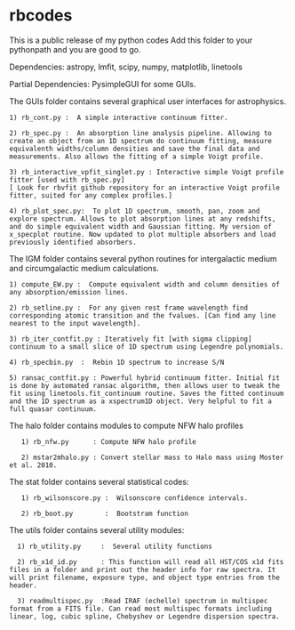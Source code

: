 # rbcodes
This is a public release of my python codes
Add this folder to your pythonpath and you are good to go.

Dependencies:  astropy, lmfit, scipy, numpy, matplotlib, linetools

Partial Dependencies: PysimpleGUI for some GUIs. 

The GUIs folder contains several graphical user interfaces for astrophysics. 

	1) rb_cont.py :  A simple interactive continuum fitter. 

	2) rb_spec.py :  An absorption line analysis pipeline. Allowing to create an object from an 1D spectrum do continuum fitting, measure equivalenth widths/column densities and save the final data and measurements. Also allows the fitting of a simple Voigt profile. 

	3) rb_interactive_vpfit_singlet.py : Interactive simple Voigt profile fitter [used with rb_spec.py]
	[ Look for rbvfit github repository for an interactive Voigt profile fitter, suited for any complex profiles.]

	4) rb_plot_spec.py:  To plot 1D spectrum, smooth, pan, zoom and explore spectrum. Allows to plot absorption lines at any redshifts, and do simple equivalent width and Gaussian fitting. My version of x_specplot routine. Now updated to plot multiple absorbers and load previously identified absorbers. 


The IGM folder contains several python routines for intergalactic medium and circumgalactic medium calculations.

	1) compute_EW.py :  Compute equivalent width and column densities of any absorption/emission lines.

	2) rb_setline.py :  For any given rest frame wavelength find corresponding atomic transition and the fvalues. [Can find any line nearest to the input wavelength].

	3) rb_iter_contfit.py : Iteratively fit [with sigma clipping] continuum to a small slice of 1D spectrum using Legendre polynomials.

	4) rb_specbin.py  :  Rebin 1D spectrum to increase S/N

	5) ransac_contfit.py : Powerful hybrid continuum fitter. Initial fit is done by automated ransac algorithm, then allows user to tweak the fit using linetools.fit_continuum routine. Saves the fitted continuum and the 1D spectrum as a xspectrum1D object. Very helpful to fit a full quasar continuum.	

The halo folder contains modules to compute NFW halo profiles

       1) rb_nfw.py      : Compute NFW halo profile

       2) mstar2mhalo.py : Convert stellar mass to Halo mass using Moster et al. 2010.
The stat folder contains several statistical codes:

       1) rb_wilsonscore.py :  Wilsonscore confidence intervals.

       2) rb_boot.py        :  Bootstram function

The utils folder contains several utility modules:

      1) rb_utility.py     :  Several utility functions

      2) rb_x1d_id.py      : This function will read all HST/COS x1d fits files in a folder and print out the header info for raw spectra. It will print filename, exposure type, and object type entries from the header.
      	
      3) readmultispec.py  :Read IRAF (echelle) spectrum in multispec format from a FITS file. Can read most multispec formats including linear, log, cubic spline, Chebyshev or Legendre dispersion spectra.

	



